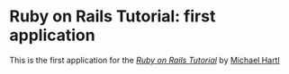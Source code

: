 # Ruby on Rails Tutorial: first application

This is the first application for the [*Ruby on Rails Tutorial*](http://railstutorial.org/)
by [Michael Hartl](http://michaelhartl.com/)
